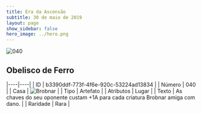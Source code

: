 ```yaml
---
title: Era da Ascensão
subtitle: 30 de maio de 2019
layout: page
show_sidebar: false
hero_image: ../hero.png
---
```


![040](https://cdn.keyforgegame.com/media/card_front/pt/435_040_4JQQP6F9J27P_pt.png)

## Obelisco de Ferro

|----|----|
| ID | b3390ddf-773f-4f6e-920c-53224ad13834 |
| Número | 040 |
| Casa | ![Brobnar](https://archonarcana.com/images/thumb/e/e0/Brobnar.png/22px-Brobnar.png "Brobnar") |
| Tipo | Artefato |
| Atributos | Lugar |
| Texto | As chaves do seu oponente custam +1A para cada criatura Brobnar amiga com dano. |
| Raridade | Rara |
